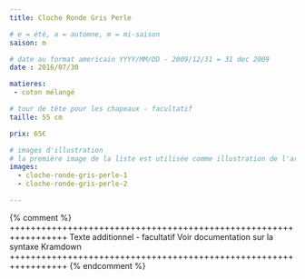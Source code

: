 ```yaml
---
title: Cloche Ronde Gris Perle

# e = été, a = automne, m = mi-saison
saison: m

# date au format americain YYYY/MM/DD - 2009/12/31 = 31 dec 2009
date : 2016/07/30

matieres:
 - coton mélangé

# tour de tête pour les chapeaux - facultatif
taille: 55 cm

prix: 65€

# images d'illustration
# la première image de la liste est utilisée comme illustration de l'article dans les pages de listing.
images:
  - cloche-ronde-gris-perle-1
  - cloche-ronde-gris-perle-2

---
```

{% comment %} +++++++++++++++++++++++++++++++++++++++++++++++++++++++++++++++++
              Texte additionnel - facultatif
              Voir documentation sur la syntaxe Kramdown
+++++++++++++++++++++++++++++++++++++++++++++++++++++++++++++++++ {% endcomment %}
